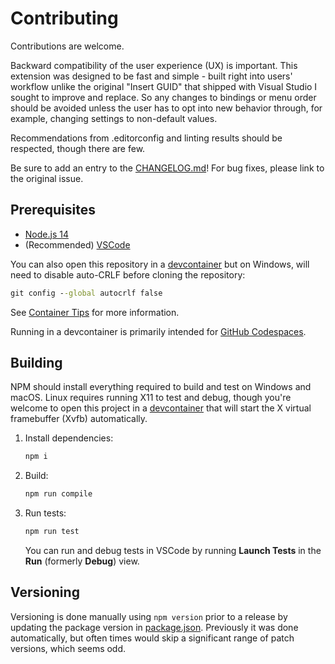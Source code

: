# Contributing

Contributions are welcome.

Backward compatibility of the user experience (UX) is important. This extension was designed to be fast and simple - built right into users' workflow unlike the original "Insert GUID" that shipped with Visual Studio I sought to improve and replace. So any changes to bindings or menu order should be avoided unless the user has to opt into new behavior through, for example, changing settings to non-default values.

Recommendations from .editorconfig and linting results should be respected, though there are few.

Be sure to add an entry to the [CHANGELOG.md](CHANGELOG.md)! For bug fixes, please link to the original issue.

## Prerequisites

* [Node.js 14](https://nodejs.org)
* (Recommended) [VSCode](https://code.visualstudio.com)

You can also open this repository in a [devcontainer](https://code.visualstudio.com/docs/remote/containers) but on Windows, will need to disable auto-CRLF before cloning the repository:

```cmd
git config --global autocrlf false
```

See [Container Tips](https://code.visualstudio.com/docs/remote/troubleshooting#_container-tips) for more information.

Running in a devcontainer is primarily intended for [GitHub Codespaces](https://code.visualstudio.com/docs/remote/codespaces).

## Building

NPM should install everything required to build and test on Windows and macOS. Linux requires running X11 to test and debug, though you're welcome to open this project in a [devcontainer](https://code.visualstudio.com/docs/remote/containers) that will start the X virtual framebuffer (Xvfb) automatically.

1. Install dependencies:

   ```bash
   npm i
   ```

2. Build:

   ```bash
   npm run compile
   ```

3. Run tests:

   ```bash
   npm run test
   ```

   You can run and debug tests in VSCode by running **Launch Tests** in the **Run** (formerly **Debug**) view.

## Versioning

Versioning is done manually using `npm version` prior to a release by updating the package version in [package.json](package.json). Previously it was done automatically, but often times would skip a significant range of patch versions, which seems odd.
